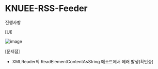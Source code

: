 # KNUEE-RSS-Feeder

진행사항

[UI]

![image](https://user-images.githubusercontent.com/60434800/125180092-0760ee80-e231-11eb-95eb-5182a9d20b15.png)


[문제점]

- XMLReader의 ReadElementContentAsString 메소드에서 에러 발생(확인중)
